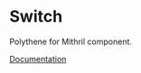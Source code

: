 # Switch

Polythene for Mithril component.

[Documentation](../../docs/components/mithril/switch.md)
